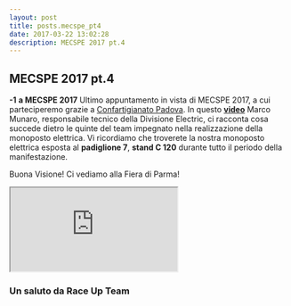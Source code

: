 ```yaml
---
layout: post
title: posts.mecspe_pt4
date: 2017-03-22 13:02:28
description: MECSPE 2017 pt.4
---
```


## MECSPE  2017 pt.4
**-1** **a MECSPE 2017**
Ultimo appuntamento in vista di MECSPE 2017, a cui parteciperemo grazie a [Confartigianato Padova](http://www.upa.padova.it/sp/home-it.3sp).
In questo [**video**](https://youtu.be/Y_5piPzyt7o) Marco Munaro, responsabile tecnico della Divisione Electric, ci racconta cosa succede dietro le quinte del team impegnato nella realizzazione della monoposto elettrica.
Vi ricordiamo che troverete la nostra monoposto elettrica esposta al **padiglione 7**, **stand C 120** durante tutto il periodo della manifestazione.


Buona Visione!
Ci vediamo alla Fiera di Parma!
<iframe src="https://youtube.com/embed/Y_5piPzyt7o" onload="this.width=screen.width * 0.5; this.height=screen.height * 0.5;"></iframe>


### Un saluto da **Race Up Team**
